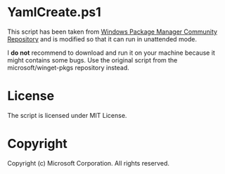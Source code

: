 # YamlCreate.ps1

This script has been taken from [Windows Package Manager Community Repository](https://github.com/microsoft/winget-pkgs)
and is modified so that it can run in unattended mode.

I **do not** recommend to download and run it on your machine because it might contains some bugs.
Use the original script from the microsoft/winget-pkgs repository instead.

# License
The script is licensed under MIT License.

# Copyright
Copyright (c) Microsoft Corporation. All rights reserved.
